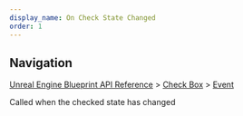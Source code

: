 ```yaml
---
display_name: On Check State Changed
order: 1
---
```

## Navigation

[Unreal Engine Blueprint API Reference](https://dev.epicgames.com/documentation/en-us/unreal-engine/BlueprintAPI) > [Check Box](https://dev.epicgames.com/documentation/en-us/unreal-engine/BlueprintAPI/CheckBox) > [Event](https://dev.epicgames.com/documentation/en-us/unreal-engine/BlueprintAPI/CheckBox/Event)

Called when the checked state has changed
